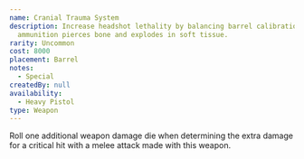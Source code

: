 ```yaml
---
name: Cranial Trauma System
description: Increase headshot lethality by balancing barrel calibration so that
  ammunition pierces bone and explodes in soft tissue.
rarity: Uncommon
cost: 8000
placement: Barrel
notes:
  - Special
createdBy: null
availability:
  - Heavy Pistol
type: Weapon
---
```

Roll one additional weapon damage die when determining the extra damage for a critical hit with a melee attack made with this weapon.
